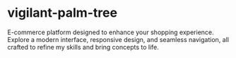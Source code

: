 # vigilant-palm-tree
E-commerce platform designed to enhance your shopping experience. Explore a modern interface, responsive design, and seamless navigation, all crafted to refine my skills and bring concepts to life.
